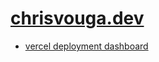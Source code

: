# [chrisvouga.dev](https://chrisvouga.dev/)

- [vercel deployment dashboard](https://vercel.com/crvouga/chrisvouga-dev)
